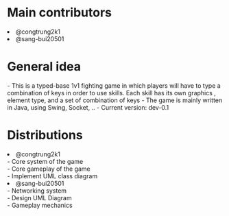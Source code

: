 <h1>Main contributors</h1>

  <li> @congtrung2k1 </li>
  <li> @sang-bui20501 </li>

<h1> General idea</h1>
  - This is a typed-base 1v1 fighting game in which players will have to type a combination of keys in order to use skills. Each skill has its own graphics , element type, and a set of combination of keys 
  - The game is mainly written in Java, using Swing, Socket, ..
  - Current version: dev-0.1

<h1> Distributions </h1>

  <li> @congtrung2k1 </li>
  - Core system of the game <br/>
  - Core gameplay of the game <br/>
  - Implement UML class diagram <br/>
  
  <li> @sang-bui20501 </li>
  - Networking system <br/>
  - Design UML Diagram <br/>
  - Gameplay mechanics <br/>
